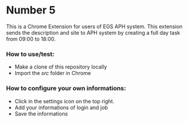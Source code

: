 Number 5
=============

This is a Chrome Extension for users of EGS APH system. This extension sends the description and site to APH system by creating a full day task from 09:00 to 18:00.

### How to use/test:

* Make a clone of this repository locally
* Import the _src_ folder in Chrome

### How to configure your own informations:

* Click in the settings icon on the top right.
* Add your informations of login and job
* Save the informations


